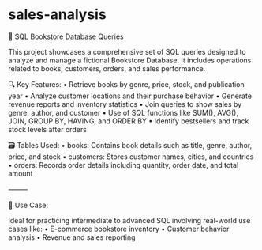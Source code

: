 # sales-analysis

📘 SQL Bookstore Database Queries

This project showcases a comprehensive set of SQL queries designed to analyze and manage a fictional Bookstore Database. It includes operations related to books, customers, orders, and sales performance.

🔍 Key Features:
	•	Retrieve books by genre, price, stock, and publication year
	•	Analyze customer locations and their purchase behavior
	•	Generate revenue reports and inventory statistics
	•	Join queries to show sales by genre, author, and customer
	•	Use of SQL functions like SUM(), AVG(), JOIN, GROUP BY, HAVING, and ORDER BY
	•	Identify bestsellers and track stock levels after orders

🗃️ Tables Used:
	•	books: Contains book details such as title, genre, author, price, and stock
	•	customers: Stores customer names, cities, and countries
	•	orders: Records order details including quantity, order date, and total amount

⸻

📌 Use Case:

Ideal for practicing intermediate to advanced SQL involving real-world use cases like:
	•	E-commerce bookstore inventory
	•	Customer behavior analysis
	•	Revenue and sales reporting
